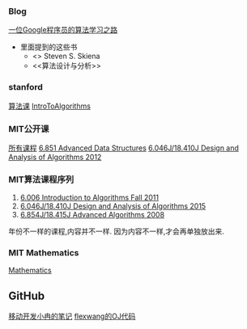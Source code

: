 ### Blog
[一位Google程序员的算法学习之路](http://mp.weixin.qq.com/s?__biz=MzAxNDI5NzEzNg==&mid=402273196&idx=1&sn=ef5ec5392a2f3e22d511f51c49772a4f&scene=5&srcid=0601ne1JzGS7EcK77VDp2YaU#rd)
* 里面提到的这些书
  * <<The Algorithm Design Manual>> Steven S. Skiena
  * <<算法设计与分析>>

### stanford
[算法课](http://web.stanford.edu/class/cs161/)
[IntroToAlgorithms](http://openclassroom.stanford.edu/MainFolder/CoursePage.php?course=IntroToAlgorithms)

### MIT公开课
[所有课程](http://ocw.mit.edu/courses/)
[6.851 Advanced Data Structures](http://ocw.mit.edu/courses/electrical-engineering-and-computer-science/6-851-advanced-data-structures-spring-2012/#)
[6.046J/18.410J Design and Analysis of Algorithms 2012](http://ocw.mit.edu/courses/electrical-engineering-and-computer-science/6-046j-design-and-analysis-of-algorithms-spring-2012/)

### MIT算法课程序列
1. [6.006 Introduction to Algorithms Fall 2011](http://ocw.mit.edu/courses/electrical-engineering-and-computer-science/6-006-introduction-to-algorithms-fall-2011/)
2. [6.046J/18.410J Design and Analysis of Algorithms 2015](http://ocw.mit.edu/courses/electrical-engineering-and-computer-science/6-046j-design-and-analysis-of-algorithms-spring-2015/index.htm)
3. [6.854J/18.415J Advanced Algorithms 2008](http://ocw.mit.edu/courses/electrical-engineering-and-computer-science/6-854j-advanced-algorithms-fall-2008/)

年份不一样的课程,内容并不一样. 因为内容不一样,才会再单独放出来.

### MIT Mathematics
[Mathematics](http://ocw.mit.edu/courses/mathematics/)

## GitHub
[移动开发小冉的笔记](https://github.com/nonstriater/Learn-Algorithms)
[flexwang的OJ代码](https://github.com/flexwang/CodeTest)
